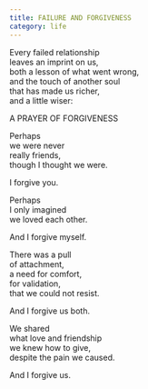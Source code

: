 ```yaml
---
title: FAILURE AND FORGIVENESS
category: life
---
```


Every failed relationship  
leaves an imprint on us,  
both a lesson of what went wrong,  
and the touch of another soul  
that has made us richer,  
and a little wiser:  
  
  
A PRAYER OF FORGIVENESS  
  
Perhaps  
we were never   
really friends,  
though I thought we were.  
  
I forgive you.  
  
Perhaps   
I only imagined  
we loved each other.  
  
And I forgive myself.  
  
There was a pull  
of attachment,  
a need for comfort,  
for validation,  
that we could not resist.  
  
And I forgive us both.  
  
We shared  
what love and friendship  
we knew how to give,  
despite the pain we caused.  
  
And I forgive us.  
